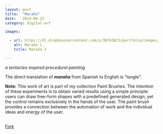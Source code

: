 ```yaml
---
layout: post
title:  "Maraña"
date:   2014-08-23
category: digital-art

images:

  - url: https://dl.dropboxusercontent.com/u/30763013/portfolio/images/digital%20art/marana/screenshot-1.png
    alt: Maraña 1
    title: Maraña 1

---
```

_a tentacles inspired procedural painting_

The direct translation of __*maraña*__ from Spanish to English is "tangle".

__Note:__ This work of art is part of my collection Paint Brushes. The intention of these experiments is to obtain varied results using a simple principle: users can draw free-form shapes with a predefined generated design, yet the control remains exclusively in the hands of the user. The paint brush provides a connection between the automation of work and the individual ideas and energy of the user.

<br>
<!-- Place this tag where you want the button to render. -->
<a class="github-button" href="https://github.com/alejandrogarciasalas/marana" data-icon="octicon-repo-forked" data-style="mega" aria-label="Fork alejandrogarciasalas/marana on GitHub">Fork</a>